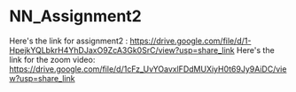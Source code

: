 # NN_Assignment2

Here's the link for assignment2 : https://drive.google.com/file/d/1-HpejkYQLbkrH4YhDJaxO9ZcA3Gk0SrC/view?usp=share_link
Here's the link for the zoom video: https://drive.google.com/file/d/1cFz_UvYOavxlFDdMUXiyH0t69Jy9AiDC/view?usp=share_link
